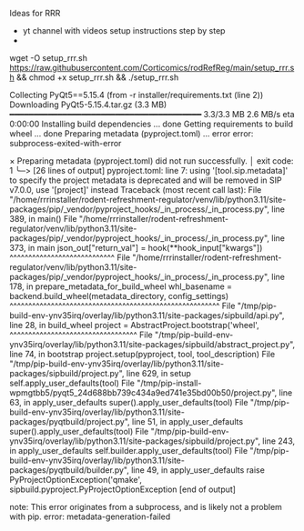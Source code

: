 Ideas for RRR
- yt channel with videos setup instructions step by step
- 



   wget -O setup_rrr.sh https://raw.githubusercontent.com/Corticomics/rodRefReg/main/setup_rrr.sh && chmod +x setup_rrr.sh && ./setup_rrr.sh


   Collecting PyQt5==5.15.4 (from -r installer/requirements.txt (line 2))
  Downloading PyQt5-5.15.4.tar.gz (3.3 MB)
     ━━━━━━━━━━━━━━━━━━━━━━━━━━━━━━━━━━━━━━━━ 3.3/3.3 MB 2.6 MB/s eta 0:00:00
  Installing build dependencies ... done
  Getting requirements to build wheel ... done
  Preparing metadata (pyproject.toml) ... error
  error: subprocess-exited-with-error
  
  × Preparing metadata (pyproject.toml) did not run successfully.
  │ exit code: 1
  ╰─> [26 lines of output]
      pyproject.toml: line 7: using '[tool.sip.metadata]' to specify the project metadata is deprecated and will be removed in SIP v7.0.0, use '[project]' instead
      Traceback (most recent call last):
        File "/home/rrrinstaller/rodent-refreshment-regulator/venv/lib/python3.11/site-packages/pip/_vendor/pyproject_hooks/_in_process/_in_process.py", line 389, in <module>
          main()
        File "/home/rrrinstaller/rodent-refreshment-regulator/venv/lib/python3.11/site-packages/pip/_vendor/pyproject_hooks/_in_process/_in_process.py", line 373, in main
          json_out["return_val"] = hook(**hook_input["kwargs"])
                                   ^^^^^^^^^^^^^^^^^^^^^^^^^^^^
        File "/home/rrrinstaller/rodent-refreshment-regulator/venv/lib/python3.11/site-packages/pip/_vendor/pyproject_hooks/_in_process/_in_process.py", line 178, in prepare_metadata_for_build_wheel
          whl_basename = backend.build_wheel(metadata_directory, config_settings)
                         ^^^^^^^^^^^^^^^^^^^^^^^^^^^^^^^^^^^^^^^^^^^^^^^^^^^^^^^^
        File "/tmp/pip-build-env-ynv35irq/overlay/lib/python3.11/site-packages/sipbuild/api.py", line 28, in build_wheel
          project = AbstractProject.bootstrap('wheel',
                    ^^^^^^^^^^^^^^^^^^^^^^^^^^^^^^^^^^
        File "/tmp/pip-build-env-ynv35irq/overlay/lib/python3.11/site-packages/sipbuild/abstract_project.py", line 74, in bootstrap
          project.setup(pyproject, tool, tool_description)
        File "/tmp/pip-build-env-ynv35irq/overlay/lib/python3.11/site-packages/sipbuild/project.py", line 629, in setup
          self.apply_user_defaults(tool)
        File "/tmp/pip-install-wpmgtbb5/pyqt5_24d688bb739c434a9ed741e35bd00b50/project.py", line 63, in apply_user_defaults
          super().apply_user_defaults(tool)
        File "/tmp/pip-build-env-ynv35irq/overlay/lib/python3.11/site-packages/pyqtbuild/project.py", line 51, in apply_user_defaults
          super().apply_user_defaults(tool)
        File "/tmp/pip-build-env-ynv35irq/overlay/lib/python3.11/site-packages/sipbuild/project.py", line 243, in apply_user_defaults
          self.builder.apply_user_defaults(tool)
        File "/tmp/pip-build-env-ynv35irq/overlay/lib/python3.11/site-packages/pyqtbuild/builder.py", line 49, in apply_user_defaults
          raise PyProjectOptionException('qmake',
      sipbuild.pyproject.PyProjectOptionException
      [end of output]
  
  note: This error originates from a subprocess, and is likely not a problem with pip.
error: metadata-generation-failed
